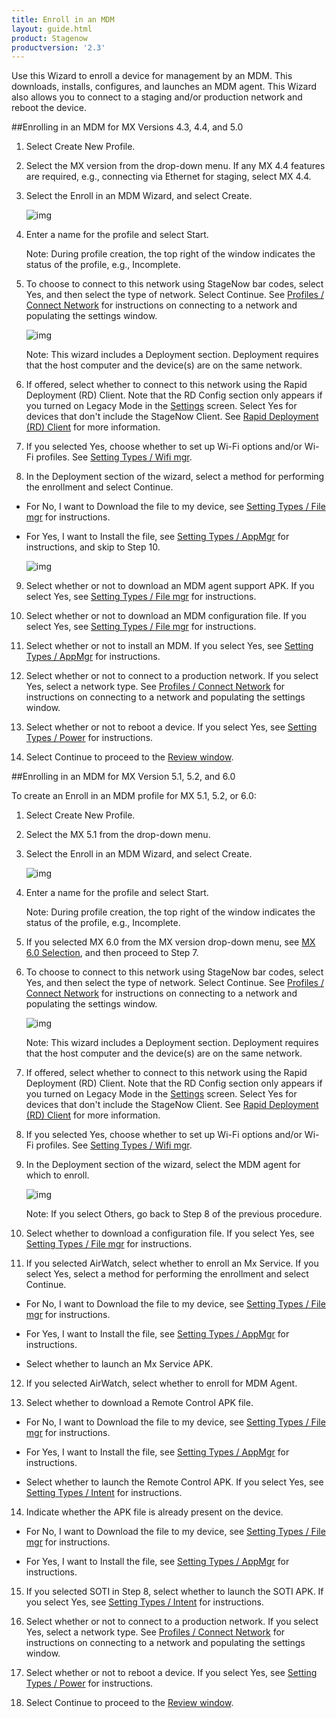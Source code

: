 ```yaml
---
title: Enroll in an MDM
layout: guide.html
product: Stagenow
productversion: '2.3'
---
```

Use this Wizard to enroll a device for management by an MDM.  This downloads, installs, configures, and launches an MDM agent.  This Wizard also allows you to connect to a staging and/or production network and reboot the device. 

##Enrolling in an MDM for MX Versions 4.3, 4.4, and 5.0

1. Select Create New Profile.

2. Select the MX version from the drop-down menu. If any MX 4.4 features are required, e.g., connecting via Ethernet for staging, select MX 4.4.

3. Select the Enroll in an MDM Wizard, and select Create.

    ![img](../../images/profiles/enrollmdm_name.jpg)

4. Enter a name for the profile and select Start.

    Note: During profile creation, the top right of the window indicates the status of the profile, e.g., Incomplete.

5. To choose to connect to this network using StageNow bar codes, select Yes, and then select the type of network. Select Continue. See [Profiles / Connect Network](/stagenow/2-3/Profiles/ConnectNetwork) for instructions on connecting to a network and populating the settings window.

    ![img](../../images/profiles/enrollmdm2.jpg)

    Note: This wizard includes a Deployment section. Deployment requires that the host computer and the device(s) are on the same network. 

6. If offered, select whether to connect to this network using the Rapid Deployment (RD) Client. Note that the RD Config section only appears if you turned on Legacy Mode in the [Settings](/stagenow/2-3/gettingstarted?Settings) screen. Select Yes for devices that don't include the StageNow Client. See [Rapid Deployment (RD) Client](/stagenow/2-3/stageclient?Rapid%20Deployment%20Client) for more information.

7. If you selected Yes, choose whether to set up Wi-Fi options and/or Wi-Fi profiles. See [Setting Types / Wifi mgr](/stagenow/2-3/csp/wifi).

8. In the Deployment section of the wizard, select a method for performing the enrollment and select Continue.
* For No, I want to Download the file to my device, see [Setting Types / File mgr](/stagenow/2-3/csp/file) for instructions.
* For Yes, I want to Install the file, see [Setting Types / AppMgr](/stagenow/2-3/csp/app) for instructions, and skip to Step 10.

    ![img](../../images/profiles/enrollmdm_method.jpg)

9. Select whether or not to download an MDM agent support APK. If you select Yes, see [Setting Types / File mgr](/stagenow/2-3/csp/file) for instructions. 

10. Select whether or not to download an MDM configuration file. If you select Yes, see [Setting Types / File mgr](/stagenow/2-3/csp/file) for instructions.

11. Select whether or not to install an MDM. If you select Yes, see [Setting Types / AppMgr](/stagenow/2-3/csp/app) for instructions.

12. Select whether or not to connect to a production network. If you select Yes, select a network type.  See [Profiles / Connect Network](/stagenow/2-3/Profiles/ConnectNetwork) for instructions on connecting to a network and populating the settings window.

13. Select whether or not to reboot a device. If you select Yes, see [Setting Types / Power](/stagenow/2-3/csp/power) for instructions.

14. Select Continue to proceed to the [Review window](/stagenow/2-3/stagingprofiles?Review).


##Enrolling in an MDM for MX Version 5.1, 5.2, and 6.0

To create an Enroll in an MDM profile for MX 5.1, 5.2, or 6.0:

1. Select Create New Profile.

2. Select the MX 5.1 from the drop-down menu. 

3. Select the Enroll in an MDM Wizard, and select Create.

    ![img](../../images/profiles/enrollmdm_name.jpg)

4. Enter a name for the profile and select Start.

    Note: During profile creation, the top right of the window indicates the status of the profile, e.g., Incomplete.

5. If you selected MX 6.0 from the MX version drop-down menu, see [MX 6.0 Selection](/stagenow/2-3/stagingprofiles/#MX%206.0%20Selection), and then proceed to Step 7.

6. To choose to connect to this network using StageNow bar codes, select Yes, and then select the type of network. Select Continue. See [Profiles / Connect Network](/stagenow/2-3/Profiles/ConnectNetwork) for instructions on connecting to a network and populating the settings window.

    ![img](../../images/profiles/enrollmdm2.jpg)

    Note: This wizard includes a Deployment section. Deployment requires that the host computer and the device(s) are on the same network. 

7. If offered, select whether to connect to this network using the Rapid Deployment (RD) Client. Note that the RD Config section only appears if you turned on Legacy Mode in the [Settings](/stagenow/2-3/gettingstarted?Settings) screen. Select Yes for devices that don't include the StageNow Client. See [Rapid Deployment (RD) Client](/stagenow/2-3/stageclient?Rapid%20Deployment%20Client) for more information.

8. If you selected Yes, choose whether to set up Wi-Fi options and/or Wi-Fi profiles. See [Setting Types / Wifi mgr](/stagenow/2-3/csp/wifi).

9. In the Deployment section of the wizard, select the MDM agent for which to enroll.

    ![img](../../images/profiles/enrollmdm_agent.jpg)

    Note: If you select Others, go back to Step 8 of the previous procedure. 

10. Select whether to download a configuration file. If you select Yes, see [Setting Types / File mgr](/stagenow/2-3/csp/file) for instructions.

11. If you selected AirWatch, select whether to enroll an Mx Service. If you select Yes, select a method for performing the enrollment and select Continue.

* For No, I want to Download the file to my device, see [Setting Types / File mgr](/stagenow/2-3/csp/file) for instructions.

* For Yes, I want to Install the file, see [Setting Types / AppMgr](/stagenow/2-3/csp/app) for instructions.

* Select whether to launch an Mx Service APK.

12. If you selected AirWatch, select whether to enroll for MDM Agent. 

13. Select whether to download a Remote Control APK file.

* For No, I want to Download the file to my device, see [Setting Types / File mgr](/stagenow/2-3/csp/file) for instructions.

* For Yes, I want to Install the file, see [Setting Types / AppMgr](/stagenow/2-3/csp/app) for instructions.

* Select whether to launch the Remote Control APK. If you select Yes, see [Setting Types / Intent](/stagenow/2-3/csp/intent) for instructions.

14. Indicate whether the APK file is already present on the device.

* For No, I want to Download the file to my device, see [Setting Types / File mgr](/stagenow/2-3/csp/file) for instructions.

* For Yes, I want to Install the file, see [Setting Types / AppMgr](/stagenow/2-3/csp/app) for instructions.

15. If you selected SOTI in Step 8, select whether to launch the SOTI APK.  If you select Yes, see [Setting Types / Intent](/stagenow/2-3/csp/intent) for instructions.

16. Select whether or not to connect to a production network. If you select Yes, select a network type.  See [Profiles / Connect Network](/stagenow/2-3/Profiles/ConnectNetwork) for instructions on connecting to a network and populating the settings window.

17. Select whether or not to reboot a device. If you select Yes, see [Setting Types / Power](/stagenow/2-3/csp/power) for instructions.

18. Select Continue to proceed to the [Review window](/stagenow/2-3/stagingprofiles?Review).




